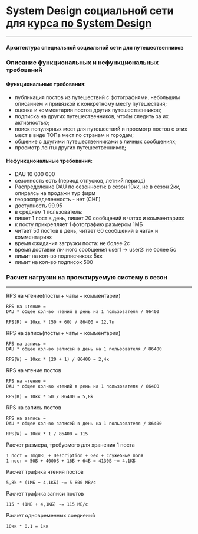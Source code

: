 # System Design социальной сети для [курса по System Design](https://balun.courses/courses/system_design)
<hr>

#### Архитектура cпециальной социальной сети для путешественников

### Описание функциональных и нефункциональных требований 

#### Функциональные требования:

- публикация постов из путешествий с фотографиями, небольшим описанием и привязкой к конкретному месту путешествия;
- оценка и комментарии постов других путешественников;
- подписка на других путешественников, чтобы следить за их активностью;
- поиск популярных мест для путешествий и просмотр постов с этих мест в виде ТОПа мест по странам и городам;
- общение с другими путешественниками в личных сообщениях;
- просмотр ленты других путешественников;
#### Нефункциональные требования:

- DAU 10 000 000
- сезонность есть (период отпусков, летний период) 
- Распределение DAU по сезонности: в сезон 10кк, не в сезон 2кк, опираясь на продажи тур фирм
- геораспределенность - нет (СНГ)
- доступность 99.95 
- в среднем 1 пользователь: 
- пишет 1 пост в день, пишет 20 сообщений в чатах и комментариях
- к посту прикрепляет 1 фотографию размером 1МБ
- читает 50 постов в день, читает 60 сообщений в чатах и комментариях
- время ожидания загрузки поста: не более 2с
- время доставки личного сообщения user1 -> user2: не более 5с
- лимит на кол-во подписчиков: 5кк
- лимит на кол-во подписок 500

### Расчет нагрузки на проектируемую систему в сезон
<hr>

RPS на чтение(посты + чаты + комментарии)
```
RPS на чтение =
DAU * общее кол-во чтений в день на 1 пользователя / 86400

RPS(R) = 10кк * (50 + 60) / 86400 = 12,7к
```

RPS на запись(посты + чаты + комментарии)
```
RPS на запись =
DAU * общее кол-во записей в день на 1 пользователя / 86400

RPS(W) = 10кк * (20 + 1) / 86400 = 2,4к
```

RPS на чтение постов
```
RPS на чтение =
DAU * общее кол-во чтений в день на 1 пользователя / 86400

RPS(R) = 10кк * 50 / 86400 = 5,8k
```

RPS на запись постов
```
RPS на запись =
DAU * общее кол-во записей в день на 1 пользователя / 86400

RPS(W) = 10кк * 1 / 86400 = 115
```

Расчет размера, требуемого для хранения 1 поста
```
1 пост = ImgURL + Description + Geo + служебные поля
1 пост = 50Б + 4000Б + 16Б + 64Б = 4130Б ~= 4.1КБ
```

Расчет трафика чтения постов
```
5,8k * (1МБ + 4,1КБ) ~= 5 800 MB/c
```

Расчет трафика записи постов
```
115 * (1МБ + 4,1КБ) ~= 115 МБ/c
```

Расчет одновременных соедиений
```
10кк * 0.1 = 1кк 
```